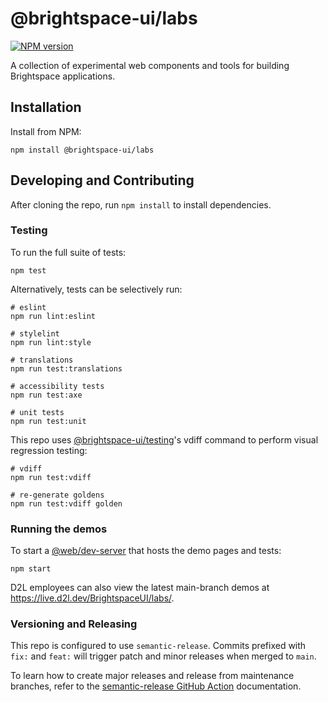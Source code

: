 # @brightspace-ui/labs

[![NPM version](https://img.shields.io/npm/v/@brightspace-ui/labs.svg)](https://www.npmjs.org/package/@brightspace-ui/labs)

A collection of experimental web components and tools for building Brightspace applications.

## Installation

Install from NPM:

```shell
npm install @brightspace-ui/labs
```

## Developing and Contributing

After cloning the repo, run `npm install` to install dependencies.

### Testing

To run the full suite of tests:

```shell
npm test
```

Alternatively, tests can be selectively run:

```shell
# eslint
npm run lint:eslint

# stylelint
npm run lint:style

# translations
npm run test:translations

# accessibility tests
npm run test:axe

# unit tests
npm run test:unit
```

This repo uses [@brightspace-ui/testing](https://github.com/BrightspaceUI/testing)'s vdiff command to perform visual regression testing:

```shell
# vdiff
npm run test:vdiff

# re-generate goldens
npm run test:vdiff golden
```

### Running the demos

To start a [@web/dev-server](https://modern-web.dev/docs/dev-server/overview/) that hosts the demo pages and tests:

```shell
npm start
```

D2L employees can also view the latest main-branch demos at https://live.d2l.dev/BrightspaceUI/labs/.

### Versioning and Releasing

This repo is configured to use `semantic-release`. Commits prefixed with `fix:` and `feat:` will trigger patch and minor releases when merged to `main`.

To learn how to create major releases and release from maintenance branches, refer to the [semantic-release GitHub Action](https://github.com/BrightspaceUI/actions/tree/main/semantic-release) documentation.
